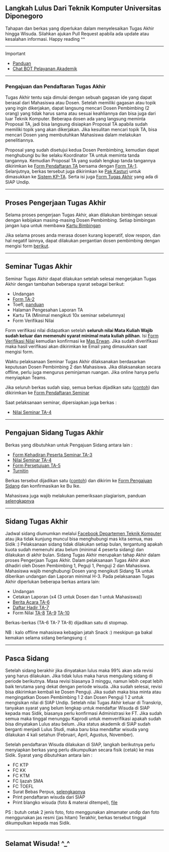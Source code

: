 ## Langkah Lulus Dari Teknik Komputer Universitas Diponegoro
Tahapan dan berkas yang diperlukan dalam menyelesaikan Tugas Akhir hingga Wisuda. Silahkan ajukan Pull Request apabila ada update atau kesalahan informasi. Happy reading ^^

---

Important
- [Panduan](../main/Pedoman-TA-Siskom-2014.pdf)
- [Chat BOT Pelayanan Akademik](https://api.whatsapp.com/send/?phone=%2B6281391366399&text&app_absent=0)

---
### Pengajuan dan Pendaftaran Tugas Akhir
Tugas Akhir tentu saja dimulai dengan sebuah gagasan ide yang dapat berasal dari Mahasiswa atau Dosen. Setelah memiliki gagasan atau topik yang ingin dikerjakan, dapat langsung mencari Dosen Pembimbing (2 orang) yang tidak harus sama atau sesuai keahliannya dan bisa juga dari luar Teknik Komputer. Beberapa dosen ada yang langsung meminta Proposal TA, jadi bisa langsung disiapkan Proposal TA apabila sudah memiliki topik yang akan dikerjakan. Jika kesulitan mencari topik TA, bisa mencari Dosen yang membutuhkan Mahasiswa dalam melakukan penelitiannya. 

Proposal yang sudah disetujui kedua Dosen Pembimbing, kemudian dapat menghubungi bu Ike selaku Koordinator TA untuk meminta tanda tangannya. Kemudian Proposal TA yang sudah lengkap tanda tangannya dikirimkan ke [Form Pendaftaran TA](https://forms.office.com/Pages/ResponsePage.aspx?id=NQQpA3T_0UWuqhc2dyIc-Ai0q1n5FGFKk5DovX2uWAlUNlYyTVJMRURaSzRRSU8zODRGSVo2RVhEMiQlQCN0PWcu&fbclid=IwAR1-XpjjuUePqyp41eRSvsYJ83AIgyGZMk6MHi2u-LqAk435MX_fkn3gz2Q "Pendaftaran TA") bersama dengan [Form TA-1](../main/Berkas/1.%20Pengajuan%20TA/(TA-1)%20Form%20Pendaftaran%20TA.docx "Form TA-1"). Selanjutnya, berkas tersebut juga dikirimkan ke [Pak Kasturi](https://api.whatsapp.com/send/?phone=%2B6285225094418&text&app_absent=0) untuk dimasukkan ke [Sistem KP-TA](http://kp-ta.ce.undip.ac.id/index.php?/admin/pesertata). Serta isi juga [Form Tugas Akhir](https://siap.undip.ac.id/tugas_akhir/mhs/dash) yang ada di SIAP Undip.

---

## Proses Pengerjaan Tugas Akhir
Selama proses pengerjaan Tugas Akhir, akan dilakukan bimbingan sesuai dengan kebijakan masing-masing Dosen Pembimbing. Setiap bimbingan jangan lupa untuk membawa [Kartu Bimbingan](../main/Berkas/Kartu%20Bimbingan/Kartu%20Bimbingan.docx)

Jika selama proses anda merasa dosen kurang koperatif, slow respon, dan hal negatif lainnya, dapat dilakukan pergantian dosen pembimbing dengan mengisi form [berikut](../main/Berkas/(TA-01A)%20Perubahan%20TA.docx). 

---

## Seminar Tugas Akhir
Seminar Tugas Akhir dapat dilakukan setelah selesai mengerjakan Tugas Akhir dengan tambahan beberapa syarat sebagai berikut:
 
- Undangan
- [Form TA-2](https://github.com/alvinzf/become-a-graduate-CE-Undip/blob/main/Berkas/2.%20Pengajuan%20Seminar%20TA/(TA-2)%20Form%20Permohonan%20Seminar%20.doc)
- Toefl, [panduan](../main/Panduan_Toefl_Mandiri.MD)
- Halaman Pengesahan Laporan TA
- Kartu TA (Minimal mengikuti 10x seminar sebelumnya)
- Form Verifikasi Nilai

Form verifikasi nilai didapatkan setelah **seluruh nilai Mata Kuliah Wajib sudah keluar dan memenuhi syarat minimal mata kuliah pilihan**. Isi [Form Verifikasi Nilai](https://forms.gle/Rv8GYDPxr1LztyGFA) kemudian konfirmasi ke [Mas Erwan](https://api.whatsapp.com/send/?phone=%2B6285640156540&text&app_absent=0). Jika sudah diverifikasi maka hasil verifikasi akan dikirimkan ke Email yang dimasukkan saat mengisi form.

Waktu pelaksanaan Seminar Tugas Akhir dilaksanakan berdasarkan keputusan Dosen Pembimbing 2 dan Mahasiswa. Jika dilaksanakan secara offline, perlu juga mengurus peminjaman ruangan. Jika online hanya perlu menyiapkan Teams.

Jika seluruh berkas sudah siap, semua berkas dijadikan satu ([contoh](../main/Berkas/Example/Submit%20-%20Pengajuan%20Seminar.pdf)) dan dikirimkan ke [Form Pendaftaran Seminar](https://forms.office.com/Pages/ResponsePage.aspx?id=NQQpA3T_0UWuqhc2dyIc-Ai0q1n5FGFKk5DovX2uWAlUODU0UUtGUEtUWVNKUzhXUjZaMlhYRks1UyQlQCN0PWcu&fbclid=IwAR0Bnd0-1tBMTCFGoQbMxbGlRC9oLRW78mSeG-kURIBhb_cBH0YDGsURINE)

Saat pelaksanaan seminar, dipersiapkan juga berkas :
- [Nilai Seminar TA-4](https://github.com/alvinzf/become-a-graduate-CE-Undip/blob/main/Berkas/3.%20Pengajuan%20Sidang/(TA-04)%20Nilai%20Seminar%20TA.docx)
---

## Pengajuan Sidang Tugas Akhir
Berkas yang dibutuhkan untuk Pengajuan Sidang antara lain :

- [Form Kehadiran Peserta Seminar TA-3](https://github.com/alvinzf/become-a-graduate-CE-Undip/blob/main/Berkas/3.%20Pengajuan%20Sidang/(TA-03)%20Form%20Kehadiran%20Peserta.docx)
- [Nilai Seminar TA-4](https://github.com/alvinzf/become-a-graduate-CE-Undip/blob/main/Berkas/3.%20Pengajuan%20Sidang/(TA-04)%20Nilai%20Seminar%20TA.docx)
- [Form Persetujuan TA-5](https://github.com/alvinzf/become-a-graduate-CE-Undip/blob/main/Berkas/3.%20Pengajuan%20Sidang/(TA-05)%20Form%20Persetujan%20Ujian%20TA.docx)
- [Turnitin](https://github.com/alvinzf/become-a-graduate-CE-Undip/blob/main/Berkas/Panduan%20Pemeriksaan%20Plagiasi%20File%20Skripsi.pdf)

Berkas tersebut dijadikan satu ([contoh](../main/Berkas/Example/Submit%20-%20Pengajuan%20Sidang.pdf)) dan dikirim ke [Form Pengajuan Sidang](https://forms.office.com/Pages/ResponsePage.aspx?id=NQQpA3T_0UWuqhc2dyIc-Ai0q1n5FGFKk5DovX2uWAlUOFRZMU42QjAxSFo1WUUxNEZFWDNOU1RaWCQlQCN0PWcu&fbclid=IwAR02L8_R3dO1tbsAXJIyUxljZv0x59Mj3i0jiOwly1w8PltQ0Ic2wYlgzPs) dan konfirmasikan ke Bu Ike.

Mahasiswa juga wajib melakukan pemeriksaan plagiarism, panduan [selengkapnya](../main/Berkas/Panduan%20Pemeriksaan%20Plagiasi%20File%20Skripsi.pdf) 

---

## Sidang Tugas Akhir
Jadwal sidang diumumkan melalui [Facebook Departemen Teknik Komputer](https://www.facebook.com/dept.siskom.undip/) atau jika tidak kunjung muncul bisa menghubungi mas kita semua, mas Sidik :) Pelaksanaan sidang tidak dilakukan setiap bulan, tergantung apakah kuota sudah memenuhi atau belum (minimal 4 peserta sidang) dan dilakukan di akhir bulan. Sidang Tugas Akhir merupakan tahap Akhir dalam proses Pengerjaan Tugas Akhir. Dalam pelaksanaan Tugas Akhir akan dihadiri oleh Dosen Pembimbing 1, Peguji 1, Penguji 2 dan Mahasiswa. Mahasiswa wajib menghubungi Dosen yang mengikuti Sidang TA untuk diberikan undangan dan Laporan minimal H-3. Pada pelaksanaan Tugas Akhir diperlukan beberapa berkas antara lain:

- Undangan
- Cetakan Laporan (x4 (3 untuk Dosen dan 1 untuk Mahasiswa))
- [Berita Acara TA-6](https://github.com/alvinzf/become-a-graduate-CE-Undip/blob/main/Berkas/4.%20Pelaksanaan%20Sidang/(TA-06)%20Berita%20Acara%20Ujian%20TA.docx)
- [Daftar Hadir TA-7](https://github.com/alvinzf/become-a-graduate-CE-Undip/blob/main/Berkas/4.%20Pelaksanaan%20Sidang/(TA-07)%20Daftar%20Hadir%20Ujian%20TA.docx)
- Form Nilai [TA-8](https://github.com/alvinzf/become-a-graduate-CE-Undip/blob/main/Berkas/4.%20Pelaksanaan%20Sidang/(TA-08)%20Nilai%20Ujian%20TA.docx) [TA-9](https://github.com/alvinzf/become-a-graduate-CE-Undip/blob/main/Berkas/4.%20Pelaksanaan%20Sidang/(TA-09)%20Form%20Nilai%20TA.docx) [TA-10](https://github.com/alvinzf/become-a-graduate-CE-Undip/blob/main/Berkas/4.%20Pelaksanaan%20Sidang/(TA-10)%20Form%20Nilai%20TA.docx)

Berkas-berkas (TA-6 TA-7 TA-8) dijadikan satu di stopmap.

NB : kalo offline mahasiswa kebagian jatah Snack :) meskipun ga bakal kemakan selama sidang berlangsung :(

---

## Pasca Sidang
Setelah sidang berakhir jika dinyatakan lulus maka 99% akan ada revisi yang harus dilakukan. Jika tidak lulus maka harus mengulang sidang di periode berikutnya. Masa revisi biasanya 3 minggu, namun lebih cepat lebih baik terutama yang dekat dengan periode wisuda. Jika sudah selesai, revisi bisa dikirimkan kembali ke Dosen Penguji. Jika sudah maka bisa minta atau mengingatkan Dosen Pembimbing 1 2 dan Dosen Penguji 1 2 untuk mengisikan nilai di SIAP Undip. Setelah nilai Tugas Akhir keluar di Transkrip, tanyakan syarat yang belum lengkap untuk mendaftar Wisuda di SIAP kepada mas Sidik, biasanya perlu konfirmasi Administrasi ke FT. Jika sudah semua maka tinggal menunggu Kaprodi untuk memverifikasi apakah sudah bisa dinyatakan Lulus atau belum. Jika status akademik di SIAP sudah berganti menjadi Lulus Studi, maka baru bisa mendaftar wisuda yang dilakukan 4 kali setahun (Februari, April, Agustus, November).

Setelah pendaftaran Wisuda dilakukan di SIAP, langkah berikutnya perlu menyiapkan berkas yang perlu dikumpulkan secara fisik (cetak) ke mas Sidik. Syarat yang dibutuhkan antara lain :
- FC KTP
- FC KK
- FC KTM
- FC Ijazah SMA
- FC TOEFL
- Surat Bebas Perpus, [selengkapnya](../main/Bebas_Perpus.MD)
- Print pendaftaran wisuda dari SIAP 
- Print blangko wisuda (foto & materai ditempel), [file](../main/Berkas/blangko_wisuda%20(2).docx)
 
 PS : butuh cetak 2 jenis foto, foto menggunakan almamater undip dan foto menggunakan jas resmi (jas hitam)
Terakhir, berkas tersebut tinggal dikumpulkan kepada mas Sidik.


---

## Selamat Wisuda! ^_^
